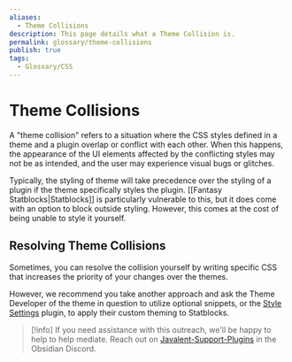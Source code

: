 ```yaml
---
aliases:
  - Theme Collisions
description: This page details what a Theme Collision is.
permalink: glossary/theme-collisions
publish: true
tags:
  - Glossary/CSS
---
```


# Theme Collisions

A "theme collision" refers to a situation where the CSS styles defined in a theme and a plugin overlap or conflict with each other. When this happens, the appearance of the UI elements affected by the conflicting styles may not be as intended, and the user may experience visual bugs or glitches. 

Typically, the styling of theme will take precedence over the styling of a plugin if the theme specifically styles the plugin. [[Fantasy Statblocks|Statblocks]] is particularly vulnerable to this, but it does come with an option to block outside styling. However, this comes at the cost of being unable to style it yourself. 

## Resolving Theme Collisions

Sometimes, you can resolve the collision yourself by writing specific CSS that increases the priority of your changes over the themes. 

However, we recommend you take another approach and ask the Theme Developer of the theme in question to utilize optional snippets, or the [Style Settings](https://github.com/mgmeyers/obsidian-style-settings "Github") plugin, to apply their custom theming to Statblocks. 

> [!info] If you need assistance with this outreach, we'll be happy to help to help mediate. Reach out on [Javalent-Support-Plugins](https://discord.com/channels/686053708261228577/932707309195493416 "Discord") in the Obsidian Discord. 


